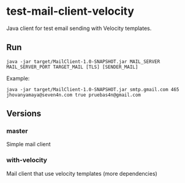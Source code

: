 # test-mail-client-velocity
Java client for test email sending with Velocity templates.

## Run
```
java -jar target/MailClient-1.0-SNAPSHOT.jar MAIL_SERVER MAIL_SERVER_PORT TARGET_MAIL [TLS] [SENDER_MAIL]
```

Example:
```
java -jar target/MailClient-1.0-SNAPSHOT.jar smtp.gmail.com 465 jhovanyamaya@seven4n.com true pruebas4n@gmail.com
```

## Versions
### master
Simple mail client

### with-velocity
Mail client that use velocity templates (more dependencies)